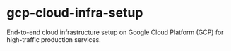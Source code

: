 # gcp-cloud-infra-setup
End-to-end cloud infrastructure setup on Google Cloud Platform (GCP) for high-traffic production services. 
